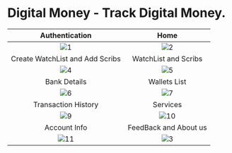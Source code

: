 # Digital Money - Track Digital Money.

Authentication | Home
:---:|:---:
![1](https://github.com/GamechiNitin/SimpleBank/assets/116989851/85b61458-0fd0-4673-9871-9a60299a09b0) | ![2](https://github.com/GamechiNitin/SimpleBank/assets/116989851/d9defd46-890f-4fad-93ee-c4b607c3d17d)
Create WatchList and Add Scribs | WatchList and Scribs
![4](https://github.com/GamechiNitin/SimpleBank/assets/116989851/b5628d1c-afa6-48bb-a645-3d8ac3e5bb63) | ![5](https://github.com/GamechiNitin/SimpleBank/assets/116989851/fe64d0fa-540e-40ce-a2c5-be4239278b23)
Bank Details | Wallets List
![6](https://github.com/GamechiNitin/SimpleBank/assets/116989851/1f35e8de-dc44-4d6f-8d9b-e830dae19782) | ![7](https://github.com/GamechiNitin/SimpleBank/assets/116989851/4e33b91f-0c26-44f0-bd6e-1201721c3a02)
Transaction History | Services
![9](https://github.com/GamechiNitin/SimpleBank/assets/116989851/4849968f-6773-4f63-968e-9494d82b4482) | ![10](https://github.com/GamechiNitin/SimpleBank/assets/116989851/ac19180a-99bd-442c-9b67-c5fd7c754661)
Account Info | FeedBack and About us
![11](https://github.com/GamechiNitin/SimpleBank/assets/116989851/11680228-a6b4-48a5-a477-591faca528b2) | ![3](https://github.com/GamechiNitin/SimpleBank/assets/116989851/adf7d45b-497d-4717-a5dc-52e1d5e8848e)
